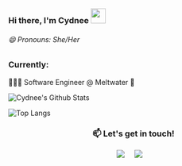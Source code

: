 ### Hi there, I'm Cydnee <img src="https://raw.githubusercontent.com/MartinHeinz/MartinHeinz/master/wave.gif" width="30px">

###### 😄 Pronouns: She/Her

### Currently:
👨🏻‍💻 Software Engineer @ Meltwater 🌱

![Cydnee's Github Stats](https://github-readme-stats.vercel.app/api?username=cydowens&show_icons=true&theme=buefy&hide=stars&custom_title=Cydnee's%20GitHub%20Stats)

![Top Langs](https://github-readme-stats.vercel.app/api/top-langs/?username=cydowens&show_icons=true&theme=buefy&layout=compact&langs_count=4)

<h3  align="center">📫 Let's get in touch!</h2>
<p align="center">
  <a target="_blank"href="https://www.linkedin.com/in/cydnee-owens-683a3450/"><img src="https://img.shields.io/badge/LinkedIn-blue?style=for-the-badge&logo=linkedin&labelColor=blue" /></a>&nbsp;&nbsp;&nbsp;&nbsp;
  <a href="mailto:h.cydnee.owens@gmail.com?subject=Hello%20Cydnee,%20From%20Github"><img src="https://img.shields.io/badge/GMail-red?style=for-the-badge&logo=gmail&labelColor=red&logoColor=white" /></a>&nbsp;&nbsp;&nbsp;&nbsp;
</p>


<!--

**cydowens/cydowens** is a ✨ _special_ ✨ repository because its `README.md` (this file) appears on your GitHub profile.

